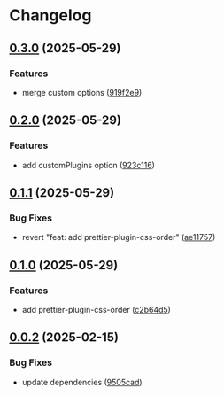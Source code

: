 # Changelog

## [0.3.0](https://github.com/DouglasNeuroInformatics/prettier-config/compare/v0.2.0...v0.3.0) (2025-05-29)

### Features

* merge custom options ([919f2e9](https://github.com/DouglasNeuroInformatics/prettier-config/commit/919f2e9bb2c5854863d3982afb702f5e1b4b2f1d))

## [0.2.0](https://github.com/DouglasNeuroInformatics/prettier-config/compare/v0.1.1...v0.2.0) (2025-05-29)

### Features

* add customPlugins option ([923c116](https://github.com/DouglasNeuroInformatics/prettier-config/commit/923c116e45911d6ef09f2b31d1de9d8ac77cdbc7))

## [0.1.1](https://github.com/DouglasNeuroInformatics/prettier-config/compare/v0.1.0...v0.1.1) (2025-05-29)

### Bug Fixes

* revert "feat: add prettier-plugin-css-order" ([ae11757](https://github.com/DouglasNeuroInformatics/prettier-config/commit/ae11757022e7288c8eb0e23d2c93d8358894db8d))

## [0.1.0](https://github.com/DouglasNeuroInformatics/prettier-config/compare/v0.0.2...v0.1.0) (2025-05-29)

### Features

* add prettier-plugin-css-order ([c2b64d5](https://github.com/DouglasNeuroInformatics/prettier-config/commit/c2b64d50f76f81b579aab0c0c89b94569f4ef696))

## [0.0.2](https://github.com/DouglasNeuroInformatics/prettier-config/compare/v0.0.1...v0.0.2) (2025-02-15)

### Bug Fixes

* update dependencies ([9505cad](https://github.com/DouglasNeuroInformatics/prettier-config/commit/9505cad61f4fe212623adc69a836c62e110e40fd))
